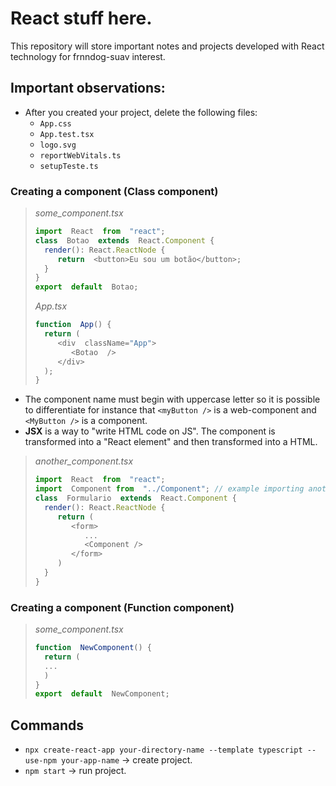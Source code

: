 # React stuff here.
This repository will store important notes and projects developed with React technology for frnndog-suav interest.
## Important observations:
 - After you created your project, delete the following files:
	- `App.css`
	- `App.test.tsx`
	- `logo.svg`
	- `reportWebVitals.ts`
	- `setupTeste.ts`
### **Creating a component (Class component)**
>*some_component.tsx*
>```typescript
>import  React  from  "react";
>class  Botao  extends  React.Component {
>   render(): React.ReactNode {
>      return  <button>Eu sou um botão</button>;
>   }
>}
>export  default  Botao;
>```
>*App.tsx*
>```typescript
>function  App() {
>   return (
>      <div  className="App">
>         <Botao  />
>      </div>
>   );
>}
>```
 - The component name must begin with uppercase letter so it is possible to differentiate for instance that `<myButton />` is a web-component and `<MyButton />` is a component.
 - **JSX** is a way to "write HTML code on JS". The component is transformed into a "React element" and then transformed into a HTML.
>*another_component.tsx*
>```typescript
>import  React  from  "react";
>import  Component from  "../Component"; // example importing another component
>class  Formulario  extends  React.Component {
>   render(): React.ReactNode {
>      return (
>         <form>
>            ...
>            <Component />
>         </form>
>      )
>   }
>}
>```
### **Creating a component (Function component)**
>*some_component.tsx*
>```typescript
>function  NewComponent() {
>   return (
>   ...
>   )
>}
>export  default  NewComponent;
>```

## Commands

 - `npx create-react-app your-directory-name --template typescript --use-npm your-app-name` -> create project.
 - `npm start` -> run project.
